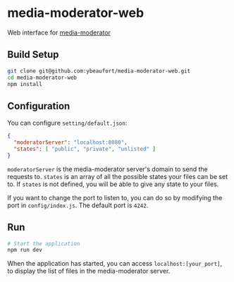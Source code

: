 # media-moderator-web

Web interface for [media-moderator](https://github.com/soixantecircuits/media-moderator)

## Build Setup

``` bash
git clone git@github.com:ybeaufort/media-moderator-web.git
cd media-moderator-web
npm install
```

## Configuration

You can configure `setting/default.json`:
```json
{
  "moderatorServer": "localhost:8080",
  "states": [ "public", "private", "unlisted" ]
}
```

`moderatorServer` is the media-moderator server's domain to send the requests to.
`states` is an array of all the possible states your files can be set to. If `states` is not defined, you will be able to give any state to your files.

If you want to change the port to listen to, you can do so by modifying the port in `config/index.js`. The default port is `4242`.

## Run

```bash
# Start the application
npm run dev
```

When the application has started, you can access `localhost:[your_port]`, to display the list of files in the media-moderator server.